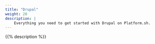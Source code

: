 ```yaml
---
title: "Drupal"
weight: 20
description: |
    Everything you need to get started with Drupal on Platform.sh.
---
```


{{% description %}}
